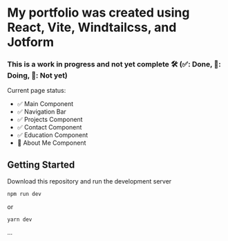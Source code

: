 # My portfolio was created using React, Vite, Windtailcss, and Jotform

### This is a work in progress and not yet complete 🛠️ (✅: Done, 🚧: Doing, 🚫: Not yet)
Current page status:
- ✅ Main Component      
- ✅ Navigation Bar      
- ✅ Projects Component
- ✅ Contact Component
- ✅ Education Component
- 🚧 About Me Component
## Getting Started
Download this repository and run the development server
```
npm run dev
```
or
```
yarn dev
```
...

